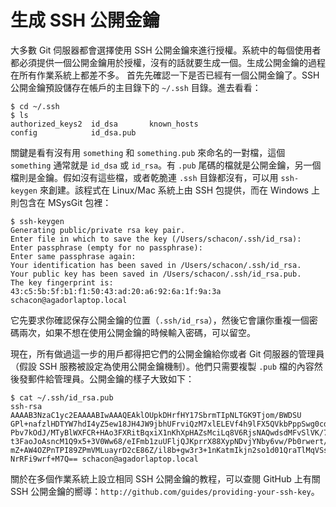 # 生成 SSH 公開金鑰

大多數 Git 伺服器都會選擇使用 SSH 公開金鑰來進行授權。系統中的每個使用者都必須提供一個公開金鑰用於授權，沒有的話就要生成一個。生成公開金鑰的過程在所有作業系統上都差不多。
首先先確認一下是否已經有一個公開金鑰了。SSH 公開金鑰預設儲存在帳戶的主目錄下的 `~/.ssh` 目錄。進去看看：

	$ cd ~/.ssh
	$ ls
	authorized_keys2  id_dsa       known_hosts
	config            id_dsa.pub

關鍵是看有沒有用 `something` 和 `something.pub` 來命名的一對檔，這個 `something` 通常就是 `id_dsa` 或 `id_rsa`。有 `.pub` 尾碼的檔就是公開金鑰，另一個檔則是金鑰。假如沒有這些檔，或者乾脆連 `.ssh` 目錄都沒有，可以用 `ssh-keygen` 來創建。該程式在 Linux/Mac 系統上由 SSH 包提供，而在 Windows 上則包含在 MSysGit 包裡：

	$ ssh-keygen
	Generating public/private rsa key pair.
	Enter file in which to save the key (/Users/schacon/.ssh/id_rsa):
	Enter passphrase (empty for no passphrase):
	Enter same passphrase again:
	Your identification has been saved in /Users/schacon/.ssh/id_rsa.
	Your public key has been saved in /Users/schacon/.ssh/id_rsa.pub.
	The key fingerprint is:
	43:c5:5b:5f:b1:f1:50:43:ad:20:a6:92:6a:1f:9a:3a schacon@agadorlaptop.local

它先要求你確認保存公開金鑰的位置（`.ssh/id_rsa`），然後它會讓你重複一個密碼兩次，如果不想在使用公開金鑰的時候輸入密碼，可以留空。

現在，所有做過這一步的用戶都得把它們的公開金鑰給你或者 Git 伺服器的管理員（假設 SSH 服務被設定為使用公開金鑰機制）。他們只需要複製 `.pub` 檔的內容然後發郵件給管理員。公開金鑰的樣子大致如下：

	$ cat ~/.ssh/id_rsa.pub
	ssh-rsa AAAAB3NzaC1yc2EAAAABIwAAAQEAklOUpkDHrfHY17SbrmTIpNLTGK9Tjom/BWDSU
	GPl+nafzlHDTYW7hdI4yZ5ew18JH4JW9jbhUFrviQzM7xlELEVf4h9lFX5QVkbPppSwg0cda3
	Pbv7kOdJ/MTyBlWXFCR+HAo3FXRitBqxiX1nKhXpHAZsMciLq8V6RjsNAQwdsdMFvSlVK/7XA
	t3FaoJoAsncM1Q9x5+3V0Ww68/eIFmb1zuUFljQJKprrX88XypNDvjYNby6vw/Pb0rwert/En
	mZ+AW4OZPnTPI89ZPmVMLuayrD2cE86Z/il8b+gw3r3+1nKatmIkjn2so1d01QraTlMqVSsbx
	NrRFi9wrf+M7Q== schacon@agadorlaptop.local

關於在多個作業系統上設立相同 SSH 公開金鑰的教程，可以查閱 GitHub 上有關 SSH 公開金鑰的嚮導：`http://github.com/guides/providing-your-ssh-key`。
